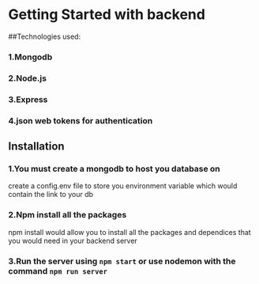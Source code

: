 # Getting Started with backend 

##Technologies used:
### 1.Mongodb
### 2.Node.js
### 3.Express
### 4.json web tokens for authentication

## Installation

### 1.You must create a mongodb to host you database on
create a config.env file to store you environment variable which would contain the link to your db

### 2.Npm install all the packages 
  npm install would allow you to install all the packages and dependices that you would need in your backend server
  
### 3.Run the server using `npm start` or use nodemon with the command `npm run server`

